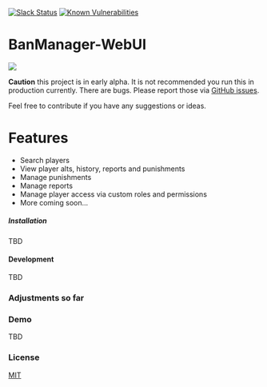 [![Slack Status](https://banmanagement-slack.herokuapp.com/badge.svg)](https://banmanagement-slack.herokuapp.com/)
[![Known Vulnerabilities](https://snyk.io/test/github/banmanagement/banmanager-webui/badge.svg?targetFile=package.json)](https://snyk.io/test/github/banmanagement/banmanager-webui?targetFile=package.json)

# BanManager-WebUI

![](https://user-images.githubusercontent.com/1658997/37547562-5312183c-296a-11e8-91c7-8d1b9d17f4d3.png)

**Caution** this project is in early alpha. It is not recommended you run this in production currently. There are bugs. Please report those via [GitHub issues](https://github.com/BanManagement/BanManager-WebUI/issues).

Feel free to contribute if you have any suggestions or ideas.

# Features
- Search players
- View player alts, history, reports and punishments
- Manage punishments
- Manage reports
- Manage player access via custom roles and permissions
- More coming soon...

##### Installation
TBD

#### Development

TBD

### Adjustments so far

### Demo

TBD

### License

[MIT](LICENSE)
